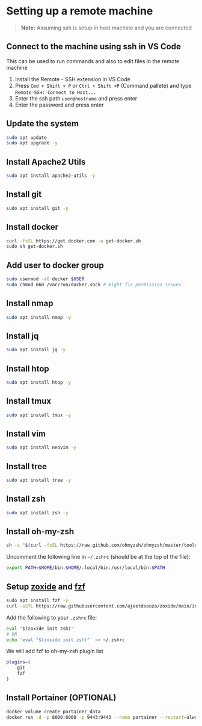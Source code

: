 # Setting up a remote machine
> **Note:** Assuming ssh is setup in host machine and you are connected

## Connect to the machine using ssh in VS Code

This can be used to run commands and also to edit files in the remote machine

1. Install the Remote - SSH extension in VS Code
2. Press `Cmd + Shift + P` or `Ctrl + Shift +P` (Command pallete) and type `Remote-SSH: Connect to Host...`
3. Enter the ssh path `user@hostname` and press enter
4. Enter the password and press enter

## Update the system

```sh
sudo apt update
sudo apt upgrade -y
```

## Install Apache2 Utils

```sh
sudo apt install apache2-utils -y
```

## Install git

```sh
sudo apt install git -y
```

## Install docker

```sh
curl -fsSL https://get.docker.com -o get-docker.sh
sudo sh get-docker.sh
```

## Add user to docker group

```sh
sudo usermod -aG docker $USER
sudo chmod 660 /var/run/docker.sock # might fix permission issues
```

## Install nmap

```sh
sudo apt install nmap -y
```

## Install jq

```sh
sudo apt install jq -y
```

## Install htop

```sh
sudo apt install htop -y
```

## Install tmux

```sh
sudo apt install tmux -y
```

## Install vim

```sh
sudo apt install neovim -y
```

## Install tree

```sh
sudo apt install tree -y
```

## Install zsh

```sh
sudo apt install zsh -y
```

## Install oh-my-zsh

```sh
sh -c "$(curl -fsSL https://raw.github.com/ohmyzsh/ohmyzsh/master/tools/install.sh)"
```

Uncomment the following line in `~/.zshrc` (should be at the top of the file):

```sh
export PATH=$HOME/bin:$HOME/.local/bin:/usr/local/bin:$PATH
```

## Setup [zoxide](https://github.com/ajeetdsouza/zoxide) and [fzf](https://github.com/junegunn/fzf)

```sh
sudo apt install fzf -y
curl -sSfL https://raw.githubusercontent.com/ajeetdsouza/zoxide/main/install.sh | sh
```

Add the following to your `.zshrc` file:

```sh
eval "$(zoxide init zsh)"
# OR
echo 'eval "$(zoxide init zsh)"' >> ~/.zshrc
```

We will add fzf to oh-my-zsh plugin list

```sh
plugins=(
    git
    fzf
)
```

## Install Portainer (OPTIONAL)

```sh
docker volume create portainer_data
docker run -d -p 8000:8000 -p 9443:9443 --name portainer --restart=always -v /var/run/docker.sock:/var/run/docker.sock -v portainer_data:/data portainer/portainer-ce:latest
```
